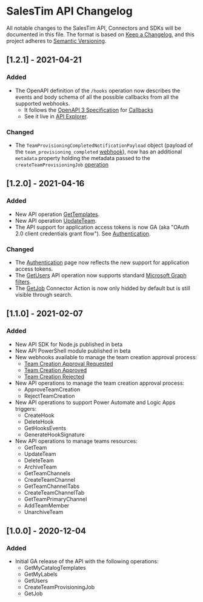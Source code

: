 # SalesTim API Changelog

All notable changes to the SalesTim API, Connectors and SDKs will be documented in this file. The format is based on [Keep a Changelog](https://keepachangelog.com), and this project adheres to [Semantic Versioning](https://semver.org).

## [1.2.1] - 2021-04-21

### Added
- The OpenAPI definition of the `/hooks` operation now describes the events and body schema of all the possible callbacks from all the supported webhooks.
  - It follows the [OpenAPI 3 Specification](https://swagger.io/docs/specification/about/) for [Callbacks](https://swagger.io/docs/specification/callbacks/)
  - See it live in [API Explorer](https://developers.salestim.com/api/explorer.html#/hooks/CreateHook).

### Changed
- The `TeamProvisioningCompletedNotificationPayload` object (payload of the `team_provisioning_completed` [webhook](https://developers.salestim.com/api/webhooks.html#team-provisioning-completed)), now has an additional `metadata` property holding the metadata passed to the `createTeamProvisioningJob` [operation](https://developers.salestim.com/api/reference/Apis/TeamsApi.html#createteamprovisioningjob)

## [1.2.0] - 2021-04-16

### Added
- New API operation [GetTemplates](/api/reference/Apis/CatalogApi.html#getcatalogtemplates).
- New API operation [UpdateTeam](/api/reference/Apis/TeamsApi.html#updateteam).
- The API support for application access tokens is now GA (aka "OAuth 2.0 client credentials grant flow"). See [Authentication](/api/authentication).

### Changed
- The [Authentication](/api/authentication) page now reflects the new support for application access tokens.
- The [GetUsers](/api/reference/Apis/UsersApi.html#getusers) API operation now supports standard [Microsoft Graph filters](https://docs.microsoft.com/en-us/graph/api/user-list?view=graph-rest-1.0&tabs=http#optional-query-parameters).
- The [GetJob](/connectors/connectors-actions.html#get-job-🦺) Connector Action is now only hidded by default but is still visible through search.

## [1.1.0] - 2021-02-07

### Added
- New API SDK for Node.js published in beta
- New API PowerShell module published in beta
- New webhooks available to manage the team creation approval process:
  - [Team Creation Approval Requested](/api/webhooks.html#team-creation-approval-requested)
  - [Team Creation Approved](/api/webhooks.html#team-creation-approved)
  - [Team Creation Rejected](/api/webhooks.html#team-creation-rejected)
- New API operations to manage the team creation approval process:
  - ApproveTeamCreation
  - RejectTeamCreation
- New API operations to support Power Automate and Logic Apps triggers:
  - CreateHook
  - DeleteHook
  - GetHooksEvents
  - GenerateHookSignature
- New API operations to manage teams resources:
  - GetTeam
  - UpdateTeam
  - DeleteTeam
  - ArchiveTeam
  - GetTeamChannels
  - CreateTeamChannel
  - GetTeamChannelTabs
  - CreateTeamChannelTab
  - GetTeamPrimaryChannel
  - AddTeamMember
  - UnarchiveTeam

## [1.0.0] - 2020-12-04

### Added
- Initial GA release of the API with the following operations:
  - GetMyCatalogTemplates
  - GetMyLabels
  - GetUsers
  - CreateTeamProvisioningJob
  - GetJob
